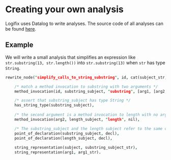 # Creating your own analysis

Logifix uses Datalog to write analyses. The source code of all
analyses can be found [here](/src/rules).

## Example

We will write a small analysis that simplifies an expression like
`str.substring(13, str.length())` into `str.substring(13)` when
`str` has type `String`.

```prolog
rewrite_node("simplify_calls_to_string_substring", id, cat(subject_str, ".substring(", arg1_str, ")")) :-

    /* match a method invocation to substring with two arguments */
    method_invocation(id, substring_subject, "substring", [arg1, [arg2, nil]]),

    /* assert that substring_subject has type String */
    has_string_type(substring_subject),
    
    /* the second argument is a method invocation to length with no arguments */
    method_invocation(arg2, length_subject, "length", nil),

    /* The substring_subject and the length subject refer to the same object */
    point_of_declaration(substring_subject, decl),
    point_of_declaration(length_subject, decl),
    
    string_representation(subject, substring_subject_str),
    string_representation(arg1, arg1_str).
```
